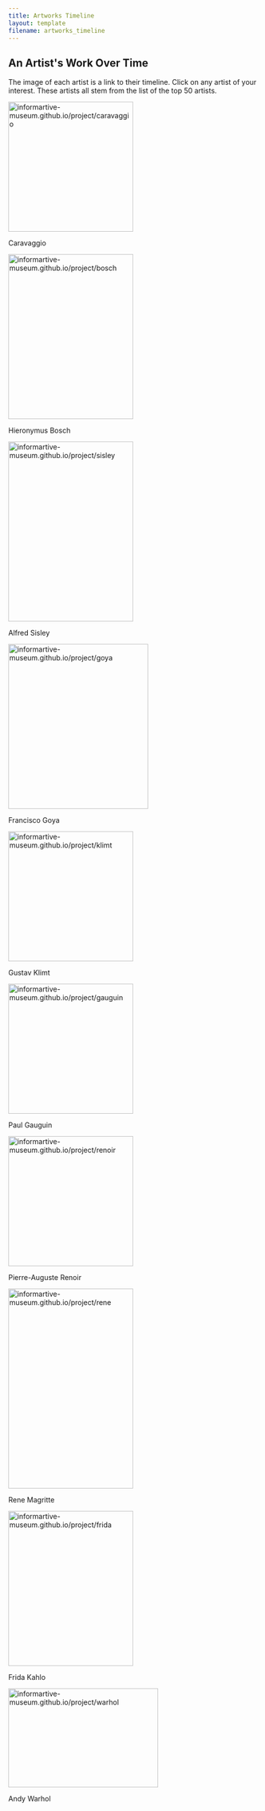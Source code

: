 ```yaml
---
title: Artworks Timeline
layout: template
filename: artworks_timeline
---
```





<html>
<body>


<h2>An Artist's Work Over Time</h2>

<p>The image of each artist is a link to their timeline. Click on any artist of your interest. These artists all stem from the list of the top 50 artists.</p>

<p><a href="https://informartive-museum.github.io/project/caravaggio"><img src="https://www.biography.com/.image/ar_1:1%2Cc_fill%2Ccs_srgb%2Cfl_progressive%2Cq_auto:good%2Cw_1200/MTY1NzMzNzE5MTI5MjA0NjU5/portrait-of-michelangelo-merisi-da-caravaggio-17th-century-found-in-the-collection-of-national-museum-of-western-art-tokyo-photo-by-fine-art-imagesheritage-imagesgetty-images.jpg" alt="informartive-museum.github.io/project/caravaggio" width="250" height="260">
</a></p>
<p> Caravaggio </p>

<p><a href="https://informartive-museum.github.io/project/bosch"><img src="https://uploads8.wikiart.org/images/hieronymus-bosch.jpg!Portrait.jpg" alt="informartive-museum.github.io/project/bosch" width="250" height="330">
</a></p>
<p> Hieronymus Bosch </p>

<p><a href="https://informartive-museum.github.io/project/sisley"><img src="https://www.sartle.com/media/artist/alfred-sisley.jpg" alt="informartive-museum.github.io/project/sisley" width="250" height="360">
</a></p>
<p> Alfred Sisley </p>

<p><a href="https://informartive-museum.github.io/project/goya"><img src="https://www.franciscogoya.com/images/goya-self-portrait.jpg" alt="informartive-museum.github.io/project/goya" width="280" height="330">
</a></p>
<p> Francisco Goya </p>

<p><a href="https://informartive-museum.github.io/project/klimt"><img src="https://www.gustav-klimt.com/images/klimt.jpg" alt="informartive-museum.github.io/project/klimt" width="250" height="260">
</a></p>
<p> Gustav Klimt </p>

<p><a href="https://informartive-museum.github.io/project/gauguin"><img src="https://sothebys-com.brightspotcdn.com/dims4/default/61040d5/2147483647/strip/true/crop/2310x1964+0+0/resize/1000x850!/quality/90/?url=http%3A%2F%2Fsothebys-brightspot.s3.amazonaws.com%2Fdotcom%2Fa8%2Fd1%2Fb1af3489423b9ca066d0323f4145%2Fgettyimages-640483675.jpg" alt="informartive-museum.github.io/project/gauguin" width="250" height="260">
</a></p>
<p> Paul Gauguin </p>

<p><a href="https://informartive-museum.github.io/project/renoir"><img src="https://static.educalingo.com/img/en/800/pierre-auguste-renoir.jpg" alt="informartive-museum.github.io/project/renoir" width="250" height="260">
</a></p>
<p> Pierre-Auguste Renoir </p>

<p><a href="https://informartive-museum.github.io/project/rene"><img src="https://uploads5.wikiart.org/images/rene-magritte.jpg!Portrait.jpg" alt="informartive-museum.github.io/project/rene" width="250" height="400">
</a></p>
<p> Rene Magritte </p>

<p><a href="https://informartive-museum.github.io/project/frida"><img src = "https://www.lewisginter.org/wp-content/uploads/2019/08/04-Frida-in-Rocking-Chair-credit-Nikolas-Muray.jpg" alt="informartive-museum.github.io/project/frida" width="250" height="310">
</a></p>
<p> Frida Kahlo </p>

<p><a href="https://informartive-museum.github.io/project/warhol"><img src = "https://www.invaluable.com/blog/wp-content/uploads/2017/07/warhol-hero.jpg" alt="informartive-museum.github.io/project/warhol" width="300" height="198">
</a></p>
<p> Andy Warhol </p>

</body>
</html>
